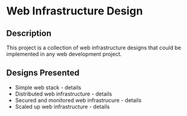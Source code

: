 # Web Infrastructure Design
## Description
This project is a collection of web infrastructure designs that could be implemented in any web development project.

## Designs Presented
* Simple web stack - details
* Distributed web infrastructure - details
* Secured and monitored web infrastrucure - details
* Scaled up web infrastructure - details
